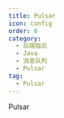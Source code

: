 ```yaml
---
title: Pulsar
icon: config
order: 6
category:
  - 后端指北
  - Java
  - 消息队列
  - Pulsar
tag:
  - Pulsar
---
```


Pulsar


